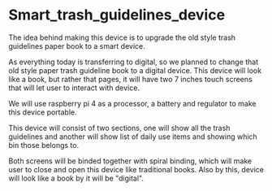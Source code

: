 # Smart_trash_guidelines_device

The idea behind making this device is to upgrade the old style trash guidelines paper book to a smart device.

As everything today is transferring to digital, so we planned to change that old style paper trash guideline book to a digital 
device. This device will look like a book, but rather that pages, it will have two 7 inches touch screens that will let user 
to interact with device.

We will use raspberry pi 4 as a processor, a battery and regulator to make this device portable.

This device will consist of two sections, one will show all the trash guidelines and another will show list of daily use
items and showing which bin those belongs to.

Both screens will be binded together with spiral binding, which will make user to close and open this device like traditional
books. Also by this, device will look like a book by it will be "digital".
